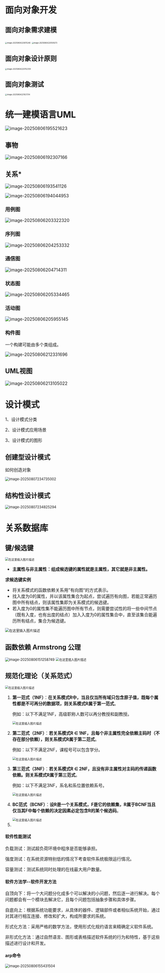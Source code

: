# 面向对象开发

## 面向对象需求建模

<img src="./Software_Architect.assets/image-20250804220015240.png" alt="image-20250804220015240" style="zoom: 40%;" />

<img src="./Software_Architect.assets/image-20250804220509273.png" alt="image-20250804220509273" style="zoom:40%;" />

## 面向对象设计原则

<img src="./Software_Architect.assets/image-20250804220702359.png" alt="image-20250804220702359" style="zoom:40%;" />

## 面向对象测试

<img src="./Software_Architect.assets/image-20250804221637314.png" alt="image-20250804221637314" style="zoom:40%;" />

# 统一建模语言UML

![image-20250806195521623](./Software_Architect.assets/image-20250806195521623.png)

## 事物

![image-20250806192307166](./Software_Architect.assets/image-20250806192307166.png)

## 关系*

![image-20250806193541126](./Software_Architect.assets/image-20250806193541126.png)

![image-20250806194044953](./Software_Architect.assets/image-20250806194044953.png)

### 用例图

![image-20250806203322320](./Software_Architect.assets/image-20250806203322320.png)

### 序列图

![image-20250806204253332](./Software_Architect.assets/image-20250806204253332.png)

### 通信图

![image-20250806204714311](./Software_Architect.assets/image-20250806204714311.png)

### 状态图

![image-20250806205334465](./Software_Architect.assets/image-20250806205334465.png)

### 活动图

![image-20250806205955145](./Software_Architect.assets/image-20250806205955145.png)

### 构件图

一个构建可能由多个类组成。

![image-20250806212331696](./Software_Architect.assets/image-20250806212331696.png)

## UML视图

![image-20250806213105022](./Software_Architect.assets/image-20250806213105022.png)

# 设计模式

1、设计模式分类

2、设计模式应用场景

3、设计模式的图形

## 创建型设计模式

如何创造对象

<img src="./Software_Architect.assets/image-20250807234735002.png" alt="image-20250807234735002" style="zoom:80%;" />

## 结构性设计模式

<img src="./Software_Architect.assets/image-20250807234825294.png" alt="image-20250807234825294" style="zoom:80%;" />





# 关系数据库

## 键/候选键

<img src="./Software_Architect.assets/f7ce59667448ca02af27519822eae402.png" alt="在这里插入图片描述" style="zoom: 67%;" />

- **主属性与非主属性：组成候选键的属性就是主属性，其它就是非主属性。**

**求候选键实例**

- 将关系模式的函数依赖关系用”有向图“的方式表示。
- 找入度为0的属性，并以该属性集合为起点，尝试遍历有向图，若能正常遍历图中所有结点，则该属性集即为关系模式的候选键。
- 若入度为0的属性集不能遍历图中所有节点，则需要尝试性的将一些中间节点（既有入度，也有出度的结点）加入入度为0的属性集合中，直至该集合能遍历所有结点，集合为候选键。

<img src="./Software_Architect.assets/ac7b929e2dcf94a767076c30d4e71894.png" alt="在这里插入图片描述" style="zoom:80%;" />

## 函数依赖 Armstrong 公理

<img src="./Software_Architect.assets/image-20250806151258749.png" alt="image-20250806151258749" style="zoom: 80%;" />

<img src="./Software_Architect.assets/427a39d5195fcb94d4601a84679014f9.png" alt="在这里插入图片描述" style="zoom: 70%;" />

## 规范化理论（关系范式）

<img src="./Software_Architect.assets/03332ed2a4340f8c07df97e659c89761.png" alt="在这里插入图片描述" style="zoom:67%;" />

1. **第一范式（1NF）**：**在关系模式R中，当且仅当所有域只包含原子值，既每个属性都是不可再分的数据项，则关系模式R属于第一范式**。

   例如：以下不满足1NF，高级职称人数可以再分教授和副教授。

   <img src="./Software_Architect.assets/a388661d08a2567bd9a2015ea8501a60.png" alt="在这里插入图片描述" style="zoom:67%;" />

2. **第二范式（2NF）**：**若关系模式R ∈ 1NF，且每个非主属性完全依赖主码时（不存在部分依赖），则关系模式R属于第二范式**。

   例如：以下不满足2NF，课程号可以包含学分。

   <img src="./Software_Architect.assets/4170ec18951687974c72258edd1f78c5.png" alt="在这里插入图片描述" style="zoom:67%;" />

3. **第三范式（3NF）**：**若关系模式R ∈ 2NF，且没有非主属性对主码的传递函数依赖。则关系模式R属于第三范式**。

   例如：以下不满足3NF，系名和系位置依赖系号。

   <img src="./Software_Architect.assets/be3876a8096d9dccc8dffdd931696600.png" alt="在这里插入图片描述" style="zoom:67%;" />

4. **BC范式（BCNF）**：**设R是一个关系模式，F是它的依赖集，R属于BCNF当且仅当其F中每个依赖的决定因素必定包含R的某个候选码**。

   <img src="./Software_Architect.assets/1b0b26b1235e961d3938a8ff2665f9e3.png" alt="在这里插入图片描述" style="zoom:67%;" />



1. 

   

   







#### 软件性能测试

负载测试：测试超负荷环境中程序是否能够承担。

强度测试：在系统资源特别低的情况下考查软件系统极限运行情况。

容量测试：测试系统同时处理的在线最大用户数量。



#### 软件方法学--软件开发方法

自顶向下：将一个大问题分化成多个可以解决的小问题，然后逐一进行解决。每个问题都会有一个模块去解决它，且每个问题包括抽象步骤和具体步骤。

自底向上：根据系统功能要求，从具体的器件、逻辑部件或者相似系统开始，通过对其进行相互连接、修改和扩大，构成所要求的系统。

形式化方法：采用严格的数学方法，使用形式化规约语言来精确定义软件系统。

非形式化方法：通过自然语言、图形或表格描述软件系统的行为和特性，基于这些描述进行设计和开发。



#### arp命令

<img src="./Software_Architect.assets/image-20250806155431504.png" alt="image-20250806155431504" style="zoom: 80%;" />






